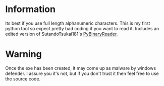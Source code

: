 # Information
Its best if you use full length alphanumeric characters.
This is my first python tool so expect pretty bad coding if you want to read it.
Includes an edited version of SutandoTsukai181's [PyBinaryReader](https://github.com/SutandoTsukai181/PyBinaryReader).

# Warning
Once the exe has been created, it may come up as malware by windows defender. I assure you it's not, but if you don't trust it then feel free to use the source code.
